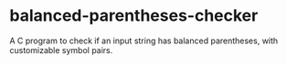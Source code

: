 # balanced-parentheses-checker
 A C program to check if an input string has balanced parentheses, with customizable symbol pairs.
